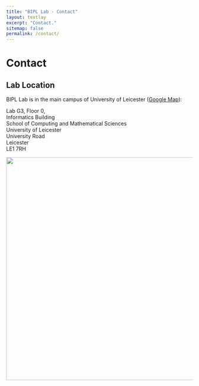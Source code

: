 ```yaml
---
title: "BIPL Lab - Contact"
layout: textlay
excerpt: "Contact."
sitemap: false
permalink: /contact/
---
```


# Contact

## Lab Location

BIPL Lab is in the main campus of University of Leicester ([Google Map](https://www.google.com/maps/place/52%C2%B037'15.7%22N+1%C2%B007'27.2%22W/@52.6210305,-1.1244896,20.34z/data=!4m5!3m4!1s0x0:0xa93a099e3f94d572!8m2!3d52.6210428!4d-1.1242413)):

Lab G3, Floor 0,\
Informatics Building\
School of Computing and Mathematical Sciences\
University of Leicester\
University Road\
Leicester\
LE1 7RH

<img src="{{ site.url }}{{ site.baseurl }}/images/contactpic/image.jpeg" style="width: 600px">

<!--
### Parking

There are two car parks in close proximity to Rock Hall shown on the map above:

Parking off [4th Street](https://www.google.com/maps/place/Third+Street+Garage/@37.768572,-122.38973,18z/data=!3m1!4b1!4m2!3m1!1s0x808f7fc58c60662d:0x6886a31478ecb0) (charged by the hour)
Parking off [South Street](https://www.google.com/maps/search/401+South+Street/@37.76892,-122.388106,19z/data=!3m1!4b1) (charged by the day, or 2hrs)
 
### Public transport
There are two MUNI lines with stops in close proximity to UCSF Mission Bay: the T-Third St and 55-16th St.

1. T-Third St. [link](https://www.sfmta.com/routes/t-third-street)
1. 55-16th St. [link](https://www.sfmta.com/routes/55-16th-street)
 
### UCSF Shuttle
Several UCSF shuttle lines stop on 4th Street outside Rock Hall. Shuttles arrive across the street from Rock Hall (east) and leave on the same side of the street as Rock Hall (west), see map above.

- The UCSF Shuttle map can be found [here](https://campuslifeservices.ucsf.edu/upload/transportation/files/UCSF_Shuttle_Map_8.5x11.pdf)

- The Next Shuttle can be found [here](https://ucsf.tripshot.com/)

-->
